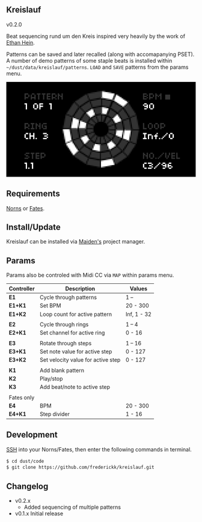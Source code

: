 Kreislauf
---

v0.2.0

Beat sequencing rund um den Kreis inspired very heavily by the work of [Ethan Hein](http://www.ethanhein.com/). 

Patterns can be saved and later recalled (along with accomapanying PSET). A number of demo patterns of some staple beats is installed within `~/dust/data/kreislauf/patterns`. `LOAD` and `SAVE` patterns from the params menu.


![Kreislauf UI](.assets/kreislauf.png)


## Requirements

[Norns](https://monome.org/norns) or [Fates](https://llllllll.co/t/fates-a-diy-norns-dac-board-for-raspberry-pi/22999).


## Install/Update

Kreislauf can be installed via [Maiden's](https://norns.local/maiden) project manager.


## Params

Params also be controled with Midi CC via `MAP` within params menu.

| Controller                    | Description                               | Values                         |
| ----------------------------- | ----------------------------------------- | ------------------------------ |
| **E1**                        | Cycle through patterns                    | 1 –                            |
| **E1+K1**                     | Set BPM                                   | 20 - 300                       |
| **E1+K2**                     | Loop count for active pattern             | Inf, 1 - 32                    |
|                               |                                           |                                |
| **E2**                        | Cycle through rings                       | 1 – 4                          |
| **E2+K1**                     | Set channel for active ring               | 0 - 16                         |
|                               |                                           |                                |
| **E3**                        | Rotate through steps                      | 1 – 16                         |
| **E3+K1**                     | Set note value for active step            | 0 - 127                        |
| **E3+K2**                     | Set velocity value for active step        | 0 - 127                        |
|                               |                                           |                                |
| **K1**                        | Add blank pattern                         |                                |
| **K2**                        | Play/stop                                 |                                |
| **K3**                        | Add beat/note to active step              |                                |
|                               |                                           |                                |
| Fates only                    |                                           |                                |
| **E4**                        | BPM                                       | 20 - 300                       |
| **E4+K1**                     | Step divider                              | 1 - 16                         |


## Development

[SSH](https://monome.org/docs/norns/maiden/#ssh) into your Norns/Fates, then enter the following commands in terminal.

```bash
$ cd dust/code
$ git clone https://github.com/frederickk/kreislauf.git
```


## Changelog
- v0.2.x
    - Added sequencing of multiple patterns
- v0.1.x Initial release